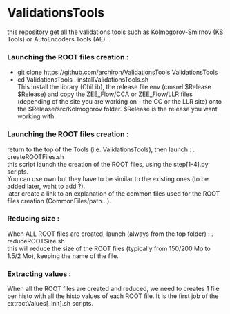 # ValidationsTools

this repository get all the validations tools such as Kolmogorov-Smirnov (KS Tools) or AutoEncoders Tools (AE).

### Launching the ROOT files creation :
- git clone https://github.com/archiron/ValidationsTools ValidationsTools 
- cd ValidationsTools 
. installValidationsTools.sh<br>
This install the library (ChiLib), the release file env (cmsrel $Release $Release) and copy the ZEE_Flow/CCA or ZEE_Flow/LLR files (depending of the site you are working on - the CC or the LLR site) onto the $Release/src/Kolmogorov folder. $Release is the release you want working with.

### Launching the ROOT files creation :
return to the top of the Tools (i.e. ValidationsTools), then launch :
. createROOTFiles.sh  <br>
this script launch the creation of the ROOT files, using the step[1-4].py scripts.
<br>You can use own but they have to be similar to the existing ones (to be added later, waht to add ?).
<br> later create a link to an explanation of the common files used for the ROOT files creation (CommonFiles/path...).

### Reducing size :
When ALL ROOT files are created, launch (always from the top folder) :
. reduceROOTSize.sh <br>
this will reduce the size of the ROOT files (typically from 150/200 Mo to 1.5/2 Mo), keeping the name of the file.

### Extracting values : 
When all the ROOT files are created and reduced, we need to creates 1 file per histo with all the histo values of each ROOT file.
It is the first job of the extractValues[_init].sh scripts.
